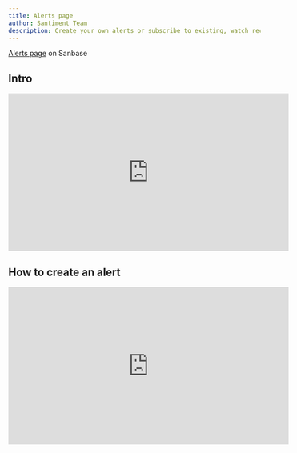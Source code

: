 ```yaml
---
title: Alerts page
author: Santiment Team
description: Create your own alerts or subscribe to existing, watch recent activity, manage your alerts, share them with other users
---
```


[Alerts page](https://app.santiment.net/feed) on Sanbase

## Intro

<iframe width="560" height="315" src="https://www.youtube.com/embed/AsZRjm9x5HI" frameborder="0" allow="accelerometer; autoplay; encrypted-media; gyroscope; picture-in-picture" allowfullscreen></iframe>

## How to create an alert

<iframe width="560" height="315" src="https://www.youtube.com/embed/mjImmjeYEVI" frameborder="0" allow="accelerometer; autoplay; encrypted-media; gyroscope; picture-in-picture" allowfullscreen></iframe>
